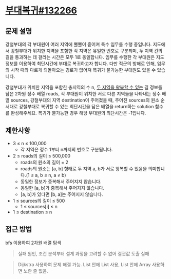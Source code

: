 # [부대복귀#132266](https://school.programmers.co.kr/learn/courses/30/lessons/132266)

## 문제 설명
강철부대의 각 부대원이 여러 지역에 뿔뿔이 흩어져 특수 임무를 수행 중입니다. 지도에서 강철부대가 위치한 지역을 포함한 각 지역은 유일한 번호로 구분되며, 두 지역 간의 길을 통과하는 데 걸리는 시간은 모두 1로 동일합니다. 임무를 수행한 각 부대원은 지도 정보를 이용하여 최단시간에 부대로 복귀하고자 합니다. 다만 적군의 방해로 인해, 임무의 시작 때와 다르게 되돌아오는 경로가 없어져 복귀가 불가능한 부대원도 있을 수 있습니다.

강철부대가 위치한 지역을 포함한 총지역의 수 n, <u>두 지역을 왕복할 수 있는</u> 길 정보를 담은 2차원 정수 배열 roads, 각 부대원이 위치한 서로 다른 지역들을 나타내는 정수 배열 sources, 강철부대의 지역 destination이 주어졌을 때, 주어진 sources의 원소 순서대로 강철부대로 복귀할 수 있는 최단시간을 담은 배열을 return하는 solution 함수를 완성해주세요. 복귀가 불가능한 경우 해당 부대원의 최단시간은 -1입니다.

## 제한사항
- 3 ≤ n ≤ 100,000
    - 각 지역은 정수 1부터 n까지의 번호로 구분됩니다.
- 2 ≤ roads의 길이 ≤ 500,000
    - roads의 원소의 길이 = 2
    - roads의 원소는 [a, b] 형태로 두 지역 a, b가 서로 왕복할 수 있음을 의미합니다.(1 ≤ a, b ≤ n, a ≠ b)
    - 동일한 정보가 중복해서 주어지지 않습니다.
    - 동일한 [a, b]가 중복해서 주어지지 않습니다.
    - [a, b]가 있다면 [b, a]는 주어지지 않습니다.
- 1 ≤ sources의 길이 ≤ 500
    - 1 ≤ sources[i] ≤ n
- 1 ≤ destination ≤ n

## 접근 방법
bfs 이용하여 2차원 배열 탐색
> 실패 원인, 조건 분석부터 설계 과정을 고려할 수 없어 결괏값 도출 실패

> Dijkstra 사용하여 문제 해결 가능. List 안에 List 사용, List 안에 Array 사용하면 노란 줄 없음.